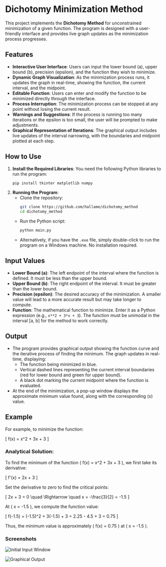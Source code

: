 # Dichotomy Minimization Method

This project implements the **Dichotomy Method** for unconstrained minimization of a given function. The program is designed with a user-friendly interface and provides live graph updates as the minimization process progresses.

## Features
- **Interactive User Interface**: Users can input the lower bound (a), upper bound (b), precision (epsilon), and the function they wish to minimize.
- **Dynamic Graph Visualization**: As the minimization process runs, it updates the graph in real-time, showing the function, the current interval, and the midpoint.
- **Editable Function**: Users can enter and modify the function to be minimized directly through the interface.
- **Process Interruption**: The minimization process can be stopped at any point without losing the current result.
- **Warnings and Suggestions**: If the process is running too many iterations or the epsilon is too small, the user will be prompted to make adjustments.
- **Graphical Representation of Iterations**: The graphical output includes live updates of the interval narrowing, with the boundaries and midpoint plotted at each step.

## How to Use

1. **Install the Required Libraries**:
   You need the following Python libraries to run the program:
   ```bash
   pip install tkinter matplotlib numpy
2. **Running the Program**:
   - Clone the repository:
     ```bash
     git clone https://github.com/hallame/dichotomy_method
     cd dichotomy_method
     ```
   - Run the Python script:
     ```bash
     python main.py
     ```
   - Alternatively, if you have the `.exe` file, simply double-click to run the program on a Windows machine. No installation required.
## Input Values
- **Lower Bound (a)**: The left endpoint of the interval where the function is defined. It must be less than the upper bound.
- **Upper Bound (b)**: The right endpoint of the interval. It must be greater than the lower bound.
- **Precision (epsilon)**: The desired accuracy of the minimization. A smaller value will lead to a more accurate result but may take longer to compute.
- **Function**: The mathematical function to minimize. Enter it as a Python expression (e.g., `x**2 + 3*x + 3`). The function must be unimodal in the interval [a, b] for the method to work correctly.

## Output
- The program provides graphical output showing the function curve and the iterative process of finding the minimum. The graph updates in real-time, displaying:
  - The function being minimized in blue.
  - Vertical dashed lines representing the current interval boundaries (red for lower bound and green for upper bound).
  - A black dot marking the current midpoint where the function is evaluated.
- At the end of the minimization, a pop-up window displays the approximate minimum value found, along with the corresponding \(x\) value.

## Example
For example, to minimize the function:

\[ f(x) = x^2 + 3x + 3 \]

### Analytical Solution:
To find the minimum of the function \( f(x) = x^2 + 3x + 3 \), we first take its derivative:

\[
f'(x) = 2x + 3
\]

Set the derivative to zero to find the critical points:

\[
2x + 3 = 0 \quad \Rightarrow \quad x = -\frac{3}{2} = -1.5
\]

At \( x = -1.5 \), we compute the function value:

\[
f(-1.5) = (-1.5)^2 + 3(-1.5) + 3 = 2.25 - 4.5 + 3 = 0.75
\]

Thus, the minimum value is approximately \( f(x) = 0.75 \) at \( x = -1.5 \).

### Screenshots


![Initial Input Window](img/Image1.png)


![Graphical Output](img/Image2.png)



